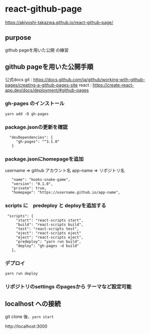 # react-github-page

https://akiyoshi-takazwa.github.io/react-github-page/

## purpose

github pageを用いた公開 の練習

## github pageを用いた公開手順

公式docs
git : https://docs.github.com/ja/github/working-with-github-pages/creating-a-github-pages-site
react : https://create-react-app.dev/docs/deployment/#github-pages 

### gh-pages のインストール
`yarn add -D gh-pages`

### package.jsonの更新を確認
```
  "devDependencies": {
     "gh-pages": "^3.1.0"
   }
```

### package.jsonにhomepageを追加

username => github アカウント名
app-name => リポジトリ名

```
   "name": "hooks-snake-game",
   "version": "0.1.0",
   "private": true,
   "homepage": "https://username.github.io/app-name",
```

### scripts に　predeploy と deployを追加する

```
 "scripts": {
     "start": "react-scripts start",
     "build": "react-scripts build",
     "test": "react-scripts test",
     "eject": "react-scripts eject"
     "eject": "react-scripts eject",
     "predeploy": "yarn run build",
     "deploy": "gh-pages -d build"
   },

```

### デプロイ

`yarn run deploy`


### リポジトリのsettings のpagesから テーマなど設定可能


## localhost への接続

git clone 後、`yarn start`

http://localhost:3000

